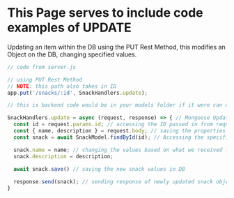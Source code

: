 # This Page serves to include code examples of UPDATE

Updating an item within the DB using the PUT Rest Method, this modifies an Object on the DB, changing specified values.


```javascript
// code from server.js

// using PUT Rest Method
// NOTE: this path also takes in ID
app.put('/snacks/:id', SnackHandlers.update);

```


```javascript
// this is backend code would be in your models folder if it were can of books.

SnackHandlers.update = async (request, response) => { // Mongoose Update method
  const id = request.params.id; // accessing the ID passed in from request
  const { name, description } = request.body; // saving the properties we received so we can pass them to DB
  const snack = await SnackModel.findById(id); // Accessing the specific DB item we requested and save to snack

  snack.name = name; // changing the values based on what we received from request.body
  snack.description = description;
  
  await snack.save() // saving the new snack values in DB

  response.send(snack); // sending response of newly updated snack object
}

```